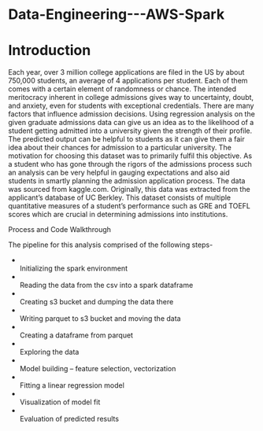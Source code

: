 # Data-Engineering---AWS-Spark

# Introduction

Each year, over 3 million college applications are filed in the US by about 750,000 students, an average of 4 applications per student. Each of them comes with a certain element of randomness or chance. The intended meritocracy inherent in college admissions gives way to uncertainty, doubt, and anxiety, even for students with exceptional credentials. There are many factors that influence admission decisions. Using regression analysis on the given graduate admissions data can give us an idea as to the likelihood of a student getting admitted into a university given the strength of their profile. The predicted output can be helpful to students as it can give them a fair idea about their chances for admission to a particular university. The motivation for choosing this dataset was to primarily fulfil this objective. As a student who has gone through the rigors of the admissions process such an analysis can be very helpful in gauging expectations and also aid students in smartly planning the admission application process. The data was sourced from kaggle.com. Originally, this data was extracted from the applicant’s database of UC Berkley. This dataset consists of multiple quantitative measures of a student’s performance such as GRE and TOEFL scores which are crucial in determining admissions into institutions.

Process and Code Walkthrough

The pipeline for this analysis comprised of the following steps-

- <br /> Initializing the spark environment
- <br /> Reading the data from the csv into a spark dataframe
- <br /> Creating s3 bucket and dumping the data there
- <br /> Writing parquet to s3 bucket and moving the data
- <br /> Creating a dataframe from parquet
- <br /> Exploring the data
- <br /> Model building – feature selection, vectorization
- <br /> Fitting a linear regression model
- <br /> Visualization of model fit
- <br /> Evaluation of predicted results
